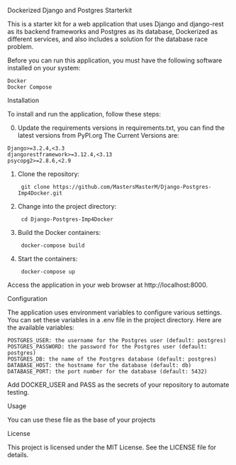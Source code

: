 Dockerized Django and Postgres Starterkit

This is a starter kit for a web application that uses Django and django-rest as its backend frameworks and Postgres as its database, Dockerized as different services, and also includes a solution for the database race problem.

Before you can run this application, you must have the following software installed on your system:

    Docker
    Docker Compose

Installation


To install and run the application, follow these steps:

0. Update the requirements versions in requirements.txt, you can find the latest versions from PyPI.org The Current Versions are:
```
Django>=3.2.4,<3.3
djangorestframework>=3.12.4,<3.13
psycopg2>=2.8.6,<2.9
```
1. Clone the repository:

        git clone https://github.com/MastersMasterM/Django-Postgres-Imp4Docker.git

2. Change into the project directory:

        cd Django-Postgres-Imp4Docker

3. Build the Docker containers:

        docker-compose build
        
4. Start the containers:

        docker-compose up

Access the application in your web browser at http://localhost:8000.

Configuration

The application uses environment variables to configure various settings. You can set these variables in a .env file in the project directory. Here are the available variables:

    POSTGRES_USER: the username for the Postgres user (default: postgres)
    POSTGRES_PASSWORD: the password for the Postgres user (default: postgres)
    POSTGRES_DB: the name of the Postgres database (default: postgres)
    DATABASE_HOST: the hostname for the database (default: db)
    DATABASE_PORT: the port number for the database (default: 5432)
    
 Add DOCKER_USER and PASS as the secrets of your repository to automate testing.

Usage

You can use these file as the base of your projects


License

This project is licensed under the MIT License. See the LICENSE file for details.
